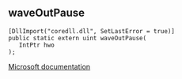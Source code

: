 ## waveOutPause

```
[DllImport("coredll.dll", SetLastError = true)]
public static extern uint waveOutPause(
   IntPtr hwo
);
```

[Microsoft documentation](https://docs.microsoft.com/en-us/windows/win32/api/mmeapi/nf-mmeapi-waveoutpause)
